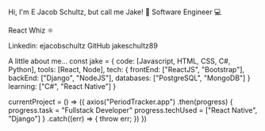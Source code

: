 Hi, I'm E Jacob Schultz, but call me Jake! 👾
Software Engineer 💻

React Whiz ⚛️

Linkedin: ejacobschultz GitHub jakeschultz89 

A little about me...
const jake = {
  code: [Javascript, HTML, CSS, C#, Python],
  tools: [React, Node],
  tech: {
        frontEnd: ["ReactJS", "Bootstrap"], 
        backEnd: ["Django", "NodeJS"],
        databases: ["PostgreSQL", "MongoDB"]
        }
   learning: ["C#", "React Native"]
}

currentProject = () => ({
  axios("PeriodTracker.app")
  .then(progress) {
      progress.task = "Fullstack Developer"
      progress.techUsed = ["React Native", "Django"]
  }
  .catch((err) => {
      throw err;
  })
})
